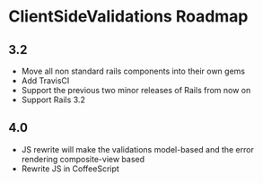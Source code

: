 # ClientSideValidations Roadmap

## 3.2

* Move all non standard rails components into their own gems
* Add TravisCI
* Support the previous two minor releases of Rails from now on
* Support Rails 3.2

## 4.0
* JS rewrite will make the validations model-based and the error rendering composite-view based
* Rewrite JS in CoffeeScript

